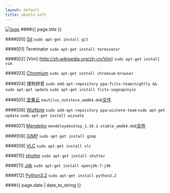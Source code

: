 ```yaml
---
layout: default
title: ubuntu soft
---
```

[![logo](/favicon.ico)](http://agronomyinfo.tk/)
####{{ page.title }}
	
####\[00\] [Git](http://zh.wikipedia.org/wiki/Git)
`sudo apt-get install git`
	
####\[01\] Terminator
`sudo apt-get install terminator`

####\[02\] [Vim] (http://zh.wikipedia.org/zh-cn/Vim)
`sudo apt-get install vim`
	
####\[03\] [Chromium](http://zh.wikipedia.org/wiki/Chromium)
`sudo apt-get install chromium-browser`
	
####\[04\] 搜狗拼音
`sudo add-apt-repository ppa:fcitx-team/nightly && sudo apt-get update`
`sudo apt-get install fcitx-sogoupinyin`
	
####\[05\] [坚果云](http://wiki.linuxdeepin.com/index.php?title=%E5%9D%9A%E6%9E%9C%E4%BA%91)
`nautilus_nutstore_amd64.deb`[文件](https://jianguoyun.com/static/exe/installer/ubuntu/nautilus_nutstore_amd64.deb)
	
####\[06\] [WizNote](http://www.wiz.cn/index.html)
`sudo add-apt-repository ppa:wiznote-team`
`sudo apt-get update`
`sudo apt-get install wiznote`
	
####\[07\] [Mendeley](http://en.wikipedia.org/wiki/Mendeley)
`mendeleydesktop_1.10.1-stable_amd64.deb`[文件](http://download.mendeley.com/apt/pool/main/m/mendeleydesktop/mendeleydesktop_1.10.1-stable_amd64.deb)
	
####\[08\] [GIMP](http://zh.wikipedia.org/wiki/GIMP)
`sudo apt-get install gimp`
	
####\[09\] [VLC](http://zh.wikipedia.org/wiki/VLC%E5%A4%9A%E5%AA%92%E9%AB%94%E6%92%AD%E6%94%BE%E5%99%A8)
`sudo apt-get install vlc`
	
####\[10\] [shutter](http://shutter-project.org/)
`sudo apt-get install shutter`
	
####\[11\] [Jdk](http://zh.wikipedia.org/wiki/JDK)
`sudo apt-get install openjdk-7-jdk`
	
####\[12\] [Python3.2](http://zh.wikipedia.org/wiki/Python)
`sudo apt-get install python3.2`

####{{ page.date | date_to_string }}
